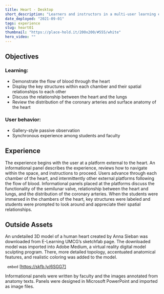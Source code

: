 ```yaml
---
title: Heart - Desktop
short_description: "Learners and instructors in a multi-user learning event navigate around a massive heart, investigating the outside structures and inner chambers via the desktop."
date_deployed: "2021-09-01"
tags: experience
slug: heart01
thumbnail: "https://place-hold.it/200x200/#555/white"
hero_video: ""
---
```



## Objectives

### Learning:
- Demonstrate the flow of blood through the heart
- Display the key structures within each chamber and their spatial relationships to each other
- Discuss the relationship between the heart and the lungs
- Review the distribution of the coronary arteries and surface anatomy of the heart

### User behavior: 
- Gallery-style passive observation
- Synchronous experience among students and faculty


## Experience
The experience begins with the user at a platform external to the heart. An informational panel describes the experience, reviews how to navigate within the space, and instructions to proceed. Users advance through each chamber of the heart, and intermittently other external platforms following the flow of blood. Informational panels placed at the platforms discuss the functionality of the semilunar valve, relationship between the heart and lungs, and the distribution of the coronary arteries. When the students were immersed in the chambers of the heart, key structures were labeled and students were prompted to look around and appreciate their spatial relationships. 


## Outside Assets
An undetailed 3D model of a human heart created by Anna Sieban was downloaded from E-Learning UMCG’s sketchfab page. The downloaded model was imported into Adobe Medium, a virtual reality digital model sculpting program. There, more detailed topology, accentuated anatomical features, and realistic coloring was added to the model. 

``` embed```
[https://skfb.ly/6SGG7]

Informational panels were written by faculty and the images annotated from anatomy texts. Panels were designed in Microsoft PowerPoint and imported as image files.  
